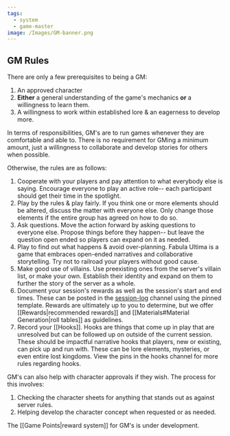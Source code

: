 ```yaml
---
tags:
  - system
  - game-master
image: /Images/GM-banner.png
---
```

## GM Rules
There are only a few prerequisites to being a GM:
1. An approved character
2. **Either** a general understanding of the game's mechanics **or** a willingness to learn them.
3. A willingness to work within established lore & an eagerness to develop more.

In terms of responsibilities, GM's are to run games whenever they are comfortable and able to. There is no requirement for GMing a minimum amount, just a willingness to collaborate and develop stories for others when possible.

Otherwise, the rules are as follows:
1. Cooperate with your players and pay attention to what everybody else is saying. Encourage everyone to play an active role-- each participant should get their time in the spotlight.
2. Play by the rules & play fairly. If you think one or more elements should be altered, discuss the matter with everyone else. Only change those elements if the entire group has agreed on how to do so.
3. Ask questions. Move the action forward by asking questions to everyone else. Propose things before they happen-- but leave the question open ended so players can expand on it as needed.
4. Play to find out what happens & avoid over-planning. Fabula Ultima is a game that embraces open-ended narratives and collaborative storytelling. Try not to railroad your players without good cause.
5. Make good use of villains. Use preexisting ones from the server's villain list, or make your own. Establish their identity and expand on them to further the story of the server as a whole.
6. Document your session's rewards as well as the session's start and end times. These can be posted in the [session-log](https://discord.com/channels/1382793642871099392/1393344882839654562) channel using the pinned template. Rewards are ultimately up to you to determine, but we offer [[Rewards|recommended rewards]] and [[Materials#Material Generation|roll tables]] as guidelines.
7. Record your [[Hooks]]. Hooks are things that come up in play that are unresolved but can be followed up on outside of the current session. These should be impactful narrative hooks that players, new or existing, can pick up and run with. These can be lore elements, mysteries, or even entire lost kingdoms. View the pins in the hooks channel for more rules regarding hooks.

GM's can also help with character approvals if they wish. The process for this involves:
1. Checking the character sheets for anything that stands out as against server rules.
2. Helping develop the character concept when requested or as needed.

The [[Game Points|reward system]] for GM's is under development.